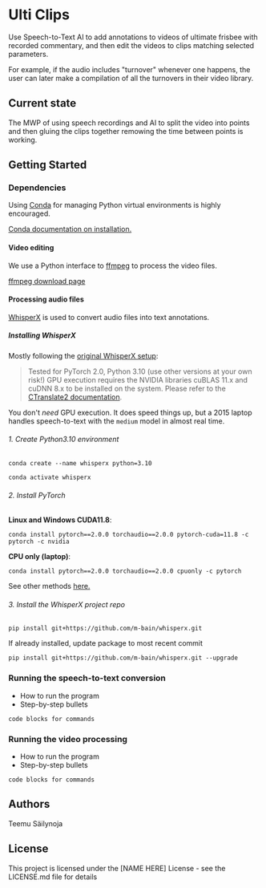 # Ulti Clips

Use Speech-to-Text AI to add annotations to videos of ultimate frisbee with recorded commentary, and then
edit the videos to clips matching selected parameters.

For example, if the audio includes "turnover" whenever one happens, the user can later make a compilation of all the turnovers in their video library.

## Current state
The MWP of using speech recordings and AI to split the video into points and then gluing the clips together remowing the time between points is working.

## Getting Started

### Dependencies

Using [Conda](https://docs.conda.io/en/latest/) for managing Python virtual environments is highly encouraged.

[Conda documentation on installation.](https://conda.io/projects/conda/en/latest/user-guide/install/index.html)

#### Video editing

We use a Python interface to [ffmpeg](https://ffmpeg.org/download.html) to process the video files.

[ffmpeg download page](https://ffmpeg.org/download.html)

#### Processing audio files

[WhisperX](https://github.com/m-bain/whisperX) is used to convert audio files into text annotations.

##### Installing WhisperX

Mostly following the [original WhisperX setup](https://github.com/m-bain/whisperX?tab=readme-ov-file#setup-%EF%B8%8F):

> Tested for PyTorch 2.0, Python 3.10 (use other versions at your own risk!)
> GPU execution requires the NVIDIA libraries cuBLAS 11.x and cuDNN 8.x to be installed on the system. Please refer to the [CTranslate2 documentation](https://opennmt.net/CTranslate2/installation.html).

You don't *need* GPU execution. It does speed things up, but a 2015 laptop handles speech-to-text with the `medium` model in almost real time.

###### 1. Create Python3.10 environment

```shell
conda create --name whisperx python=3.10
```

```shell
conda activate whisperx
```

###### 2. Install PyTorch

**Linux and Windows CUDA11.8**:

```shell
conda install pytorch==2.0.0 torchaudio==2.0.0 pytorch-cuda=11.8 -c pytorch -c nvidia
```

**CPU only (laptop)**:

```shell
conda install pytorch==2.0.0 torchaudio==2.0.0 cpuonly -c pytorch
```

See other methods [here.](https://pytorch.org/get-started/previous-versions/#v200)

###### 3. Install the WhisperX project repo

```shell
pip install git+https://github.com/m-bain/whisperx.git
```

If already installed, update package to most recent commit

```shell
pip install git+https://github.com/m-bain/whisperx.git --upgrade
```

### Running the speech-to-text conversion

* How to run the program
* Step-by-step bullets

```
code blocks for commands
```

### Running the video processing

* How to run the program
* Step-by-step bullets

```
code blocks for commands
```
<!---
## Help

Any advise for common problems or issues.
```
command to run if program contains helper info
```
-->

## Authors

Teemu Säilynoja

## License

This project is licensed under the [NAME HERE] License - see the LICENSE.md file for details
<!---
## Acknowledgments

Inspiration, code snippets, etc.
* [awesome-readme](https://github.com/matiassingers/awesome-readme)
* [PurpleBooth](https://gist.github.com/PurpleBooth/109311bb0361f32d87a2)
* [dbader](https://github.com/dbader/readme-template)
* [zenorocha](https://gist.github.com/zenorocha/4526327)
* [fvcproductions](https://gist.github.com/fvcproductions/1bfc2d4aecb01a834b46)
--->
